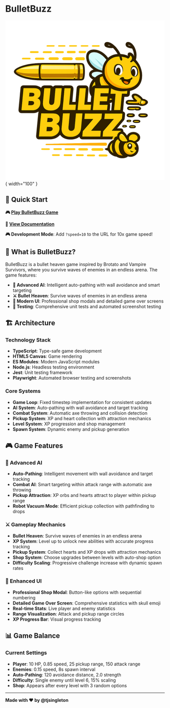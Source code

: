 # BulletBuzz

![BulletBuzz Logo](logo.png){ width="100" }

## 🚀 Quick Start

**🎮 [Play BulletBuzz Game](https://tjsingleton.github.io/bulletbuzz/game/)**

**📖 [View Documentation](https://tjsingleton.github.io/bulletbuzz/)**

**🎮 Development Mode**: Add `?speed=10` to the URL for 10x game speed!

## 🎯 What is BulletBuzz?

BulletBuzz is a bullet heaven game inspired by Brotato and Vampire Survivors, where you survive waves of enemies in an endless arena. The game features:

- **🧠 Advanced AI**: Intelligent auto-pathing with wall avoidance and smart targeting
- **⚔️ Bullet Heaven**: Survive waves of enemies in an endless arena
- **🎨 Modern UI**: Professional shop modals and detailed game over screens
- **🧪 Testing**: Comprehensive unit tests and automated screenshot testing

## 🏗️ Architecture

### Technology Stack

- **TypeScript**: Type-safe game development
- **HTML5 Canvas**: Game rendering
- **ES Modules**: Modern JavaScript modules
- **Node.js**: Headless testing environment
- **Jest**: Unit testing framework
- **Playwright**: Automated browser testing and screenshots

### Core Systems

- **Game Loop**: Fixed timestep implementation for consistent updates
- **AI System**: Auto-pathing with wall avoidance and target tracking
- **Combat System**: Automatic axe throwing and collision detection
- **Pickup System**: XP and heart collection with attraction mechanics
- **Level System**: XP progression and shop management
- **Spawn System**: Dynamic enemy and pickup generation

## 🎮 Game Features

### 🧠 Advanced AI

- **Auto-Pathing**: Intelligent movement with wall avoidance and target tracking
- **Combat AI**: Smart targeting within attack range with automatic axe throwing
- **Pickup Attraction**: XP orbs and hearts attract to player within pickup range
- **Robot Vacuum Mode**: Efficient pickup collection with pathfinding to drops

### ⚔️ Gameplay Mechanics

- **Bullet Heaven**: Survive waves of enemies in an endless arena
- **XP System**: Level up to unlock new abilities with accurate progress tracking
- **Pickup System**: Collect hearts and XP drops with attraction mechanics
- **Shop System**: Choose upgrades between levels with auto-shop option
- **Difficulty Scaling**: Progressive challenge increase with dynamic spawn rates

### 🎨 Enhanced UI

- **Professional Shop Modal**: Button-like options with sequential numbering
- **Detailed Game Over Screen**: Comprehensive statistics with skull emoji
- **Real-time Stats**: Live player and enemy statistics
- **Range Visualization**: Attack and pickup range circles
- **XP Progress Bar**: Visual progress tracking

## 📊 Game Balance

### Current Settings

- **Player**: 10 HP, 0.85 speed, 25 pickup range, 150 attack range
- **Enemies**: 0.15 speed, 8s spawn interval
- **Auto-Pathing**: 120 avoidance distance, 2.0 strength
- **Difficulty**: Single enemy until level 6, 15% scaling
- **Shop**: Appears after every level with 3 random options

---

**Made with ❤️ by @tjsingleton** 